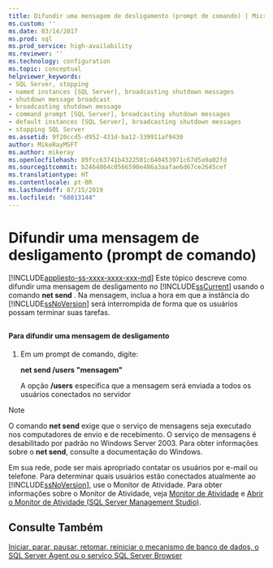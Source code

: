 ```yaml
---
title: Difundir uma mensagem de desligamento (prompt de comando) | Microsoft Docs
ms.custom: ''
ms.date: 03/14/2017
ms.prod: sql
ms.prod_service: high-availability
ms.reviewer: ''
ms.technology: configuration
ms.topic: conceptual
helpviewer_keywords:
- SQL Server, stopping
- named instances [SQL Server], broadcasting shutdown messages
- shutdown message broadcast
- broadcasting shutdown message
- command prompt [SQL Server], broadcasting shutdown messages
- default instances [SQL Server], broadcasting shutdown messages
- stopping SQL Server
ms.assetid: 9f20ccd5-d952-431d-ba12-339911af9430
author: MikeRayMSFT
ms.author: mikeray
ms.openlocfilehash: 89fcc63741b4322501c640453971c67d5a9a02fd
ms.sourcegitcommit: b2464064c0566590e486a3aafae6d67ce2645cef
ms.translationtype: HT
ms.contentlocale: pt-BR
ms.lasthandoff: 07/15/2019
ms.locfileid: "68013144"
---
```

# <a name="broadcast-a-shutdown-message-command-prompt"></a>Difundir uma mensagem de desligamento (prompt de comando)
[!INCLUDE[appliesto-ss-xxxx-xxxx-xxx-md](../../includes/appliesto-ss-xxxx-xxxx-xxx-md.md)]
  Este tópico descreve como difundir uma mensagem de desligamento no [!INCLUDE[ssCurrent](../../includes/sscurrent-md.md)] usando o comando **net send** . Na mensagem, inclua a hora em que a instância do [!INCLUDE[ssNoVersion](../../includes/ssnoversion-md.md)] será interrompida de forma que os usuários possam terminar suas tarefas.  
  
##  <a name="SSMSProcedure"></a>  
  
#### <a name="to-broadcast-a-shutdown-message"></a>Para difundir uma mensagem de desligamento  
  
1.  Em um prompt de comando, digite:  
  
     **net send /users "mensagem"**  
  
     A opção **/users** especifica que a mensagem será enviada a todos os usuários conectados no servidor  
  
> [!NOTE]  
>  O comando **net send** exige que o serviço de mensagens seja executado nos computadores de envio e de recebimento. O serviço de mensagens é desabilitado por padrão no Windows Server 2003. Para obter informações sobre o **net send**, consulte a documentação do Windows.  
  
 Em sua rede, pode ser mais apropriado contatar os usuários por e-mail ou telefone. Para determinar quais usuários estão conectados atualmente ao [!INCLUDE[ssNoVersion](../../includes/ssnoversion-md.md)], use o Monitor de Atividade. Para obter informações sobre o Monitor de Atividade, veja [Monitor de Atividade](../../relational-databases/performance-monitor/activity-monitor.md) e [Abrir o Monitor de Atividade &#40;SQL Server Management Studio&#41;](../../relational-databases/performance-monitor/open-activity-monitor-sql-server-management-studio.md).  
  
## <a name="see-also"></a>Consulte Também  
 [Iniciar, parar, pausar, retomar, reiniciar o mecanismo de banco de dados, o SQL Server Agent ou o serviço SQL Server Browser](../../database-engine/configure-windows/start-stop-pause-resume-restart-sql-server-services.md)  
  
  
